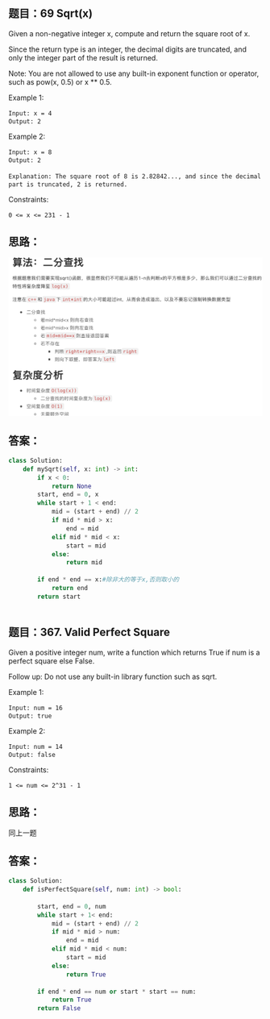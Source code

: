 ## 题目：69 Sqrt(x)
Given a non-negative integer x, compute and return the square root of x.

Since the return type is an integer, the decimal digits are truncated, and only the integer part of the result is returned.

Note: You are not allowed to use any built-in exponent function or operator, such as pow(x, 0.5) or x ** 0.5.


Example 1:
```
Input: x = 4
Output: 2
```
Example 2:
```
Input: x = 8
Output: 2

Explanation: The square root of 8 is 2.82842..., and since the decimal part is truncated, 2 is returned.
```

Constraints:
```
0 <= x <= 231 - 1
```

## 思路：
![a](https://github.com/SSRRBB/Leetcode/blob/main/Images/225.png)


## 答案：
```python
class Solution:
    def mySqrt(self, x: int) -> int:
        if x < 0:
            return None
        start, end = 0, x
        while start + 1 < end:
            mid = (start + end) // 2
            if mid * mid > x:
                end = mid
            elif mid * mid < x:
                start = mid
            else:
                return mid
        
        if end * end == x:#除非大的等于x,否则取小的
            return end
        return start
        


```

## 题目：367. Valid Perfect Square
Given a positive integer num, write a function which returns True if num is a perfect square else False.

Follow up: Do not use any built-in library function such as sqrt.


 
Example 1:
```
Input: num = 16
Output: true
```
Example 2:
```
Input: num = 14
Output: false
```

Constraints:
```
1 <= num <= 2^31 - 1
```
## 思路：
同上一题

## 答案：
```python 
class Solution:
    def isPerfectSquare(self, num: int) -> bool:
        
        start, end = 0, num
        while start + 1< end:
            mid = (start + end) // 2
            if mid * mid > num:
                end = mid
            elif mid * mid < num:
                start = mid
            else:
                return True
            
        if end * end == num or start * start == num:
            return True
        return False
            
            
        
        

```
